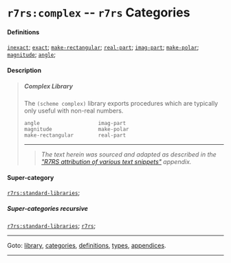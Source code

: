 

<a id='category__r7rs__r7rs_3a_complex'></a>

# `r7rs:complex` -- `r7rs` Categories


#### Definitions

[`inexact`](../../r7rs/definitions/inexact.md#definition__r7rs__inexact);
[`exact`](../../r7rs/definitions/exact.md#definition__r7rs__exact);
[`make-rectangular`](../../r7rs/definitions/make-rectangular.md#definition__r7rs__make-rectangular);
[`real-part`](../../r7rs/definitions/real-part.md#definition__r7rs__real-part);
[`imag-part`](../../r7rs/definitions/imag-part.md#definition__r7rs__imag-part);
[`make-polar`](../../r7rs/definitions/make-polar.md#definition__r7rs__make-polar);
[`magnitude`](../../r7rs/definitions/magnitude.md#definition__r7rs__magnitude);
[`angle`](../../r7rs/definitions/angle.md#definition__r7rs__angle);


#### Description

> ##### Complex Library
> 
> The `(scheme complex)` library exports procedures which are
> typically only useful with non-real numbers.
> 
> ````
> angle                   imag-part
> magnitude               make-polar
> make-rectangular        real-part
> ````
> 
> 
> ----
> > *The text herein was sourced and adapted as described in the ["R7RS attribution of various text snippets"](../../r7rs/appendices/attribution.md#appendix__r7rs__attribution) appendix.*


#### Super-category

[`r7rs:standard-libraries`](../../r7rs/categories/r7rs_3a_standard-libraries.md#category__r7rs__r7rs_3a_standard-libraries);


##### Super-categories recursive

[`r7rs:standard-libraries`](../../r7rs/categories/r7rs_3a_standard-libraries.md#category__r7rs__r7rs_3a_standard-libraries);
[`r7rs`](../../r7rs/categories/r7rs.md#category__r7rs__r7rs);

----

Goto: [library](../../r7rs/_index.md#library__r7rs), [categories](../../r7rs/categories/_index.md#toc__r7rs__categories), [definitions](../../r7rs/definitions/_index.md#toc__r7rs__definitions), [types](../../r7rs/types/_index.md#toc__r7rs__types), [appendices](../../r7rs/appendices/_index.md#toc__r7rs__appendices).

----

